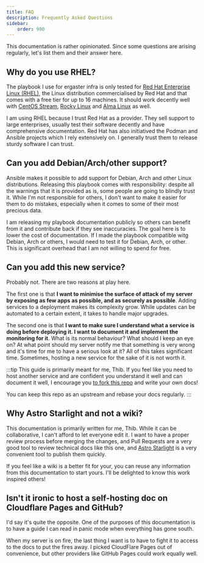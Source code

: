 ```yaml
---
title: FAQ
description: Frequently Asked Questions
sidebar:
    order: 900
---
```


This documentation is rather opinionated. Since some questions are arising regularly, let's list them and their answer here.

## Why do you use RHEL?

The playbook I use for ergaster infra is only tested for [Red Hat Enterprise Linux (RHEL)](https://www.redhat.com/en/technologies/linux-platforms/enterprise-linux), the Linux distribution commercialised by Red Hat and that comes with a free tier for up to 16 machines. It should work decently well with [CentOS Stream](https://centos.org/), [Rocky Linux](https://rockylinux.org/) and [Alma Linux](https://almalinux.org/) as well.

I am using RHEL because I trust Red Hat as a provider. They sell support to large enterprises, usually test their software decently and have comprehensive documentation. Red Hat has also initiatived the Podman and Ansible projects which I rely extensively on. I generally trust them to release sturdy software I can trust.

## Can you add Debian/Arch/other support?

Ansible makes it possible to add support for Debian, Arch and other Linux distributions. Releasing this playbook comes with responsibility: despite all the warnings that it is provided as is, some people are going to blindly trust it. While I'm not responsible for others, I don't want to make it easier for them to do mistakes, especially when it comes to some of their most precious data.

I am releasing my playbook documentation publicly so others can benefit from it and contribute back if they see inaccuracies. The goal here is to lower the cost of documentation. If I made the playbook compatible witg Debian, Arch or others, I would need to test it for Debian, Arch, or other. This is significant overhead that I am not willing to spend for free.

## Can you add this new service?

Probably not. There are two reasons at play here.

The first one is that **I want to minimise the surface of attack of my server by exposing as few apps as possible, and as securely as possible**. Adding services to a deployment makes its complexity grow. While updates can be automated to a certain extent, it takes to handle major upgrades.

The second one is that **I want to make sure I understand what a service is doing before deploying it. I want to document it and implement the monitoring for it**. What is its normal behaviour? What should I keep an eye on? At what point should my server notify me that something is very wrong and it's time for me to have a serious look at it? All of this takes significant time. Sometimes, hosting a new service for the sake of it is not worth it.

:::tip
This guide is primarily meant for me, Thib. If you feel like you need to host another service and are confident you understand it well and can document it well, I encourage you [to fork this repo](https://github.com/thibaultamartin/ergaster-docs) and write your own docs!

You can keep this repo as an upstream and rebase your docs regularly.
:::

## Why Astro Starlight and not a wiki?

This documentation is primarily written for me, Thib. While it can be collaborative, I can't afford to let everyone edit it. I want to have a proper review process before merging the changes, and Pull Requests are a very good tool to review technical docs like this one, and [Astro Starlight](https://starlight.astro.build) is a very convenient tool to publish them quickly.

If you feel like a wiki is a better fit for your, you can reuse any information from this documentation to start yours. I'll be delighted to know this work inspired others!

## Isn't it ironic to host a self-hosting doc on Cloudflare Pages and GitHub?

I'd say it's quite the opposite. One of the purposes of this documentation is to have a guide I can read in panic mode when everything has gone south.

When my server is on fire, the last thing I want is to have to fight it to access to the docs to put the fires away. I picked CloudFlare Pages out of convenience, but other providers like GitHub Pages could work equally well.
